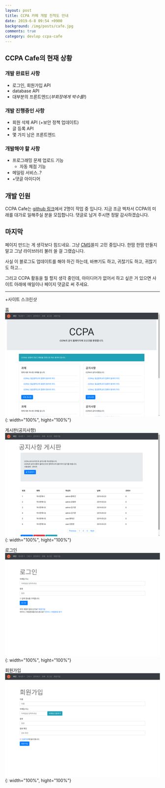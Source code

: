 ```yaml
---
layout: post
title: CCPA 카페 개발 진척도 안내
date: 2019-6-8 09:54 +0900
background: /img/posts/cafe.jpg
comments: true
category: devlop ccpa-cafe
---
```


## CCPA Cafe의 현재 상황
### 개발 완료된 사항
* 로그인, 회원가입 API
* database API
* 대부분의 프론트엔드(*부회장에게 박수를!*)

### 개발 진행중인 사항
* 회원 삭제 API (+보안 정책 업데이트)
* 글 등록 API
* 몇 가지 남은 프론트엔드

### 개발해야 할 사항
* 프로그래밍 문제 업로드 기능
  * 자동 체점 기능
* 메일링 서비스..?
* +댓글 아이디어

## 개발 인원
CCPA Cafe는 [github 링크](https://github.com/dwkang0/ccpa-page)에서 2명이 작업 중 입니다. 지금 조금 벅차서 CCPA의 미래를 대가로 일해주실 분을 모집합니다. 댓글로 남겨 주시면 정말 감사하겠습니다.

## 마지막
페이지 만드는 게 생각보다 힘드네요. 그냥 [CMS](https://namu.wiki/w/CMS)쓸지 고민 중입니다. 한땀 한땀 만들지 말고 그냥 라이브러리 불러 쓸 걸 그랬습니다.

사실 이 블로그도 업데이트를 해야 하긴 하는데, 바쁘기도 하고, 귀찮기도 하고, 귀찮기도 하고...

그리고 CCPA 활동을 뭘 할지 생각 중인데, 아이디어가 없어서 하고 싶은 거 있으면 사이트 아래에 매일이나 페이지 댓글로 써 주세요.

---
+사이트 스크린샷

홈
![img](/img/posts/ccpaweb-2.png){: width="100%", hight="100%"}

게시판(공지사항)
![img](/img/posts/ccpaweb-3.png){: width="100%", hight="100%"}

로그인
![img](/img/posts/ccpaweb-4.png){: width="100%", hight="100%"}

회원가입
![img](/img/posts/ccpaweb-5.png){: width="100%", hight="100%"}
